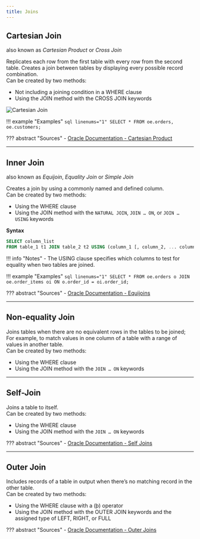 ```yaml
---
title: Joins
---
```


## Cartesian Join
also known as *Cartesian Product* or *Cross Join*

Replicates each row from the first table with every row from the second
table. Creates a join between tables by displaying every possible record combination.  
Can be created by two methods:

- Not including a joining condition in a WHERE clause
- Using the JOIN method with the CROSS JOIN keywords

![Cartesian Join](https://i.imgur.com/K7TnIL9.png)

!!! example "Examples"
    ```sql linenums="1"
    SELECT *
    FROM oe.orders, oe.customers;
    ```

??? abstract "Sources"
    - [Oracle Documentation - Cartesian Product](https://docs.oracle.com/en/database/oracle/oracle-database/21/sqlrf/Joins.html#GUID-70DD48FA-BF46-4479-9C3F-146C5616E440)

---

## Inner Join
also known as *Equijoin*, *Equality Join* or *Simple Join*

Creates a join by using a commonly named and defined column.  
Can be created by two methods:

- Using the WHERE clause
- Using the JOIN method with the `NATURAL JOIN`, `JOIN … ON`, or `JOIN … USING` keywords

**Syntax**
```sql
SELECT column_list
FROM table_1 t1 JOIN table_2 t2 USING (column_1 [, column_2, ... column_n]);
```

!!! info "Notes"
    - The USING clause specifies which columns to test for equality when two tables are joined.

!!! example "Examples"
    ```sql linenums="1"
    SELECT *
    FROM oe.orders o JOIN oe.order_items oi
    ON o.order_id = oi.order_id;
    ```

??? abstract "Sources"
    - [Oracle Documentation - Equijoins](https://docs.oracle.com/en/database/oracle/oracle-database/21/sqlrf/Joins.html#GUID-3AA5EB23-2D84-4E19-BD7E-E66A3C59D888)

---

## Non-equality Join
Joins tables when there are no equivalent rows in the tables to be joined;  
For example, to match values in one column of a table with a range of values in another table.  
Can be created by two methods:

- Using the WHERE clause
- Using the JOIN method with the `JOIN … ON` keywords

---

## Self-Join
Joins a table to itself.  
Can be created by two methods:

- Using the WHERE clause
- Using the JOIN method with the `JOIN … ON` keywords

??? abstract "Sources"
    - [Oracle Documentation - Self Joins](https://docs.oracle.com/en/database/oracle/oracle-database/21/sqlrf/Joins.html#GUID-B0F5C614-CBDD-45F6-966D-00BAD6463440)

---

## Outer Join
Includes records of a table in output when there’s no matching record in the other table.  
Can be created by two methods:

- Using the WHERE clause with a (þ) operator
- Using the JOIN method with the OUTER JOIN keywords and the assigned type of LEFT, RIGHT, or FULL

??? abstract "Sources"
    - [Oracle Documentation - Outer Joins](https://docs.oracle.com/en/database/oracle/oracle-database/21/sqlrf/Joins.html#GUID-29A4584C-0741-4E6A-A89B-DCFAA222994A)